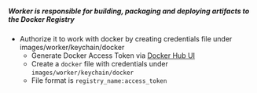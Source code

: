 ##### Worker is responsible for building, packaging and deploying artifacts to the Docker Registry
  - Authorize it to work with docker by creating credentials file under images/worker/keychain/docker
    - Generate Docker Access Token via [Docker Hub UI](https://hub.docker.com/settings/security)
    - Create a ``` docker ``` file with credentials under ``` images/worker/keychain/docker ```
    - File format is ``` registry_name:access_token ```

